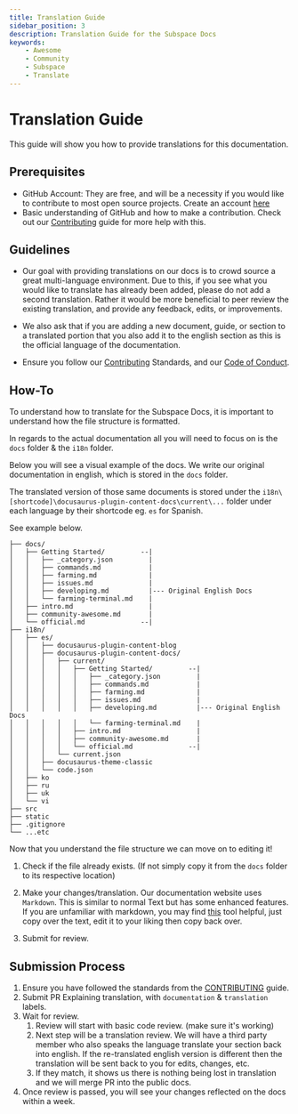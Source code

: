 ```yaml
---
title: Translation Guide
sidebar_position: 3
description: Translation Guide for the Subspace Docs
keywords:
    - Awesome
    - Community
    - Subspace
    - Translate
---
```


# Translation Guide

This guide will show you how to provide translations for this documentation.

## Prerequisites

- GitHub Account: They are free, and will be a necessity if you would like to contribute to most open source projects. Create an account [here](https://github.com/join)
- Basic understanding of GitHub and how to make a contribution. Check out our [Contributing](contribute) guide for more help with this.



## Guidelines

- Our goal with providing translations on our docs is to crowd source a great multi-language environment. Due to this, if you see what you would like to translate has already been added, please do not add a second translation. Rather it would be more beneficial to peer review the existing translation, and provide any feedback, edits, or improvements.

- We also ask that if you are adding a new document, guide, or section to a translated portion that you also add it to the english section as this is the official language of the documentation.

- Ensure you follow our [Contributing](contribute) Standards, and our [Code of Conduct](CODE_OF_CONDUCT).

## How-To

To understand how to translate for the Subspace Docs, it is important to understand how the file structure is formatted.

In regards to the actual documentation all you will need to focus on is the `docs` folder & the `i18n` folder.

Below you will see a visual example of the docs. We write our original documentation in english, which is stored in the `docs` folder.

The translated version of those same documents is stored under the `i18n\[shortcode]\docusaurus-plugin-content-docs\current\...` folder under each language by their shortcode eg. `es` for Spanish.

See example below.

```
├── docs/                       
│   ├── Getting Started/         --|
│   │   ├── _category.json         |
│   │   ├── commands.md            |
│   │   ├── farming.md             |
│   │   ├── issues.md              |
│   │   ├── developing.md          |--- Original English Docs
│   │   └── farming-terminal.md    |
│   ├── intro.md                   |
│   ├── community-awesome.md       |
│   └── official.md              --|
├── i18n/
│   ├── es/
│   │   ├── docusaurus-plugin-content-blog
│   │   ├── docusaurus-plugin-content-docs/
│   │   │   ├── current/
│   │   │   │   ├── Getting Started/         --|
│   │   │   │   │   ├── _category.json         |
│   │   │   │   │   ├── commands.md            |
│   │   │   │   │   ├── farming.md             |
│   │   │   │   │   ├── issues.md              |
│   │   │   │   │   ├── developing.md          |--- Original English Docs
│   │   │   │   │   └── farming-terminal.md    |
│   │   │   │   ├── intro.md                   |
│   │   │   │   ├── community-awesome.md       |
│   │   │   │   └── official.md              --|
│   │   │   └── current.json
│   │   ├── docusaurus-theme-classic
│   │   └── code.json
│   ├── ko
│   ├── ru
│   ├── uk
│   └── vi
├── src
├── static
├── .gitignore
└── ...etc
```

Now that you understand the file structure we can move on to editing it!

1. Check if the file already exists. (If not simply copy it from the `docs` folder to its respective location)

2. Make your changes/translation. Our documentation website uses `Markdown`. This is similar to normal Text but has some enhanced features. If you are unfamiliar with markdown, you may find [this](https://dillinger.io/) tool helpful, just copy over the text, edit it to your liking then copy back over.

3. Submit for review.



## Submission Process

1. Ensure you have followed the standards from the [CONTRIBUTING](contribute) guide.
2. Submit PR Explaining translation, with `documentation` & `translation` labels.
3. Wait for review. 
    1. Review will start with basic code review. (make sure it's working)
    2. Next step will be a translation review. We will have a third party member who also speaks the language translate your section back into english. If the re-translated english version is different then the translation will be sent back to you for edits, changes, etc.
    3. If they match, it shows us there is nothing being lost in translation and we will merge PR into the public docs.
4. Once review is passed, you will see your changes reflected on the docs within a week.

